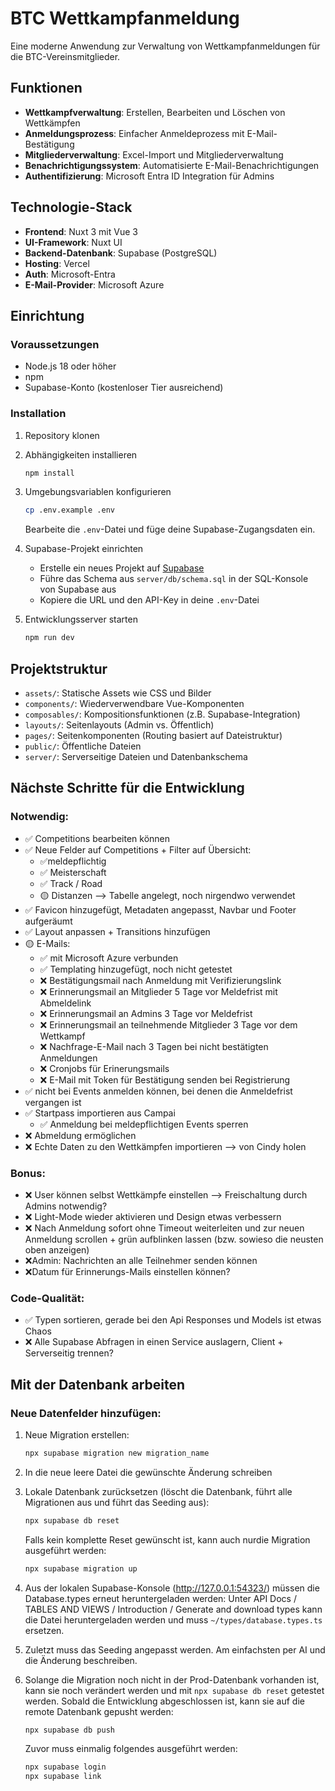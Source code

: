 # BTC Wettkampfanmeldung

Eine moderne Anwendung zur Verwaltung von Wettkampfanmeldungen für die BTC-Vereinsmitglieder.

## Funktionen

- **Wettkampfverwaltung**: Erstellen, Bearbeiten und Löschen von Wettkämpfen
- **Anmeldungsprozess**: Einfacher Anmeldeprozess mit E-Mail-Bestätigung
- **Mitgliederverwaltung**: Excel-Import und Mitgliederverwaltung
- **Benachrichtigungssystem**: Automatisierte E-Mail-Benachrichtigungen
- **Authentifizierung**: Microsoft Entra ID Integration für Admins

## Technologie-Stack

- **Frontend**: Nuxt 3 mit Vue 3
- **UI-Framework**: Nuxt UI
- **Backend-Datenbank**: Supabase (PostgreSQL)
- **Hosting**: Vercel
- **Auth**: Microsoft-Entra
- **E-Mail-Provider**: Microsoft Azure

## Einrichtung

### Voraussetzungen

- Node.js 18 oder höher
- npm
- Supabase-Konto (kostenloser Tier ausreichend)

### Installation

1. Repository klonen

2. Abhängigkeiten installieren

   ```bash
   npm install
   ```

3. Umgebungsvariablen konfigurieren

   ```bash
   cp .env.example .env
   ```

   Bearbeite die `.env`-Datei und füge deine Supabase-Zugangsdaten ein.

4. Supabase-Projekt einrichten

   - Erstelle ein neues Projekt auf [Supabase](https://supabase.com)
   - Führe das Schema aus `server/db/schema.sql` in der SQL-Konsole von Supabase aus
   - Kopiere die URL und den API-Key in deine `.env`-Datei

5. Entwicklungsserver starten
   ```bash
   npm run dev
   ```

## Projektstruktur

- `assets/`: Statische Assets wie CSS und Bilder
- `components/`: Wiederverwendbare Vue-Komponenten
- `composables/`: Kompositionsfunktionen (z.B. Supabase-Integration)
- `layouts/`: Seitenlayouts (Admin vs. Öffentlich)
- `pages/`: Seitenkomponenten (Routing basiert auf Dateistruktur)
- `public/`: Öffentliche Dateien
- `server/`: Serverseitige Dateien und Datenbankschema

## Nächste Schritte für die Entwicklung

### Notwendig:

- ✅ Competitions bearbeiten können
- ✅ Neue Felder auf Competitions + Filter auf Übersicht:
  - ✅meldepflichtig
  - ✅ Meisterschaft
  - ✅ Track / Road
  - 🟡 Distanzen --> Tabelle angelegt, noch nirgendwo verwendet
- ✅ Favicon hinzugefügt, Metadaten angepasst, Navbar und Footer aufgeräumt
- ✅ Layout anpassen + Transitions hinzufügen
- 🟡 E-Mails:
  - ✅ mit Microsoft Azure verbunden
  - ✅ Templating hinzugefügt, noch nicht getestet
  - ❌ Bestätigungsmail nach Anmeldung mit Verifizierungslink
  - ❌ Erinnerungsmail an Mitglieder 5 Tage vor Meldefrist mit Abmeldelink
  - ❌ Erinnerungsmail an Admins 3 Tage vor Meldefrist
  - ❌ Erinnerungsmail an teilnehmende Mitglieder 3 Tage vor dem Wettkampf
  - ❌ Nachfrage-E-Mail nach 3 Tagen bei nicht bestätigten Anmeldungen
  - ❌ Cronjobs für Erinerungsmails
  - ❌ E-Mail mit Token für Bestätigung senden bei Registrierung
- ✅ nicht bei Events anmelden können, bei denen die Anmeldefrist vergangen ist
- ✅ Startpass importieren aus Campai
  - ✅ Anmeldung bei meldepflichtigen Events sperren
- ❌ Abmeldung ermöglichen
- ❌ Echte Daten zu den Wettkämpfen importieren --> von Cindy holen

### Bonus:

- ❌ User können selbst Wettkämpfe einstellen --> Freischaltung durch Admins notwendig?
- ❌ Light-Mode wieder aktivieren und Design etwas verbessern
- ❌ Nach Anmeldung sofort ohne Timeout weiterleiten und zur neuen Anmeldung scrollen + grün aufblinken lassen (bzw. sowieso die neusten oben anzeigen)
- ❌Admin: Nachrichten an alle Teilnehmer senden können
- ❌Datum für Erinnerungs-Mails einstellen können?

### Code-Qualität:

- ✅ Typen sortieren, gerade bei den Api Responses und Models ist etwas Chaos
- ❌ Alle Supabase Abfragen in einen Service auslagern, Client + Serverseitig trennen?

## Mit der Datenbank arbeiten

### Neue Datenfelder hinzufügen:

1. Neue Migration erstellen:

   ```bash
   npx supabase migration new migration_name
   ```

2. In die neue leere Datei die gewünschte Änderung schreiben

3. Lokale Datenbank zurücksetzen (löscht die Datenbank, führt alle Migrationen aus und führt das Seeding aus):

   ```bash
   npx supabase db reset
   ```

   Falls kein komplette Reset gewünscht ist, kann auch nurdie Migration ausgeführt werden:

   ```bash
   npx supabase migration up
   ```

4. Aus der lokalen Supabase-Konsole (http://127.0.0.1:54323/) müssen die Database.types erneut heruntergeladen werden: Unter API Docs / TABLES AND VIEWS / Introduction / Generate and download types kann die Datei heruntergeladen werden und muss `~/types/database.types.ts` ersetzen.

5. Zuletzt muss das Seeding angepasst werden. Am einfachsten per AI und die Änderung beschreiben.

6. Solange die Migration noch nicht in der Prod-Datenbank vorhanden ist, kann sie noch verändert werden und mit `npx supabase db reset` getestet werden. Sobald die Entwicklung abgeschlossen ist, kann sie auf die remote Datenbank gepusht werden:

   ```bash
   npx supabase db push
   ```

   Zuvor muss einmalig folgendes ausgeführt werden:

   ```bash
   npx supabase login
   npx supabase link
   ```
